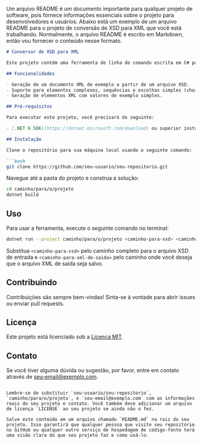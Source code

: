 Um arquivo README é um documento importante para qualquer projeto de software, pois fornece informações essenciais sobre o projeto para desenvolvedores e usuários. Abaixo está um exemplo de um arquivo README para o projeto de conversão de XSD para XML que você está trabalhando. Normalmente, o arquivo README é escrito em Markdown, então vou fornecer o conteúdo nesse formato.

```markdown
# Conversor de XSD para XML

Este projeto contém uma ferramenta de linha de comando escrita em C# para .NET Core que converte arquivos de definição de esquema XML (XSD) em documentos XML de exemplo.

## Funcionalidades

- Geração de um documento XML de exemplo a partir de um arquivo XSD.
- Suporte para elementos complexos, sequências e escolhas simples (choice).
- Geração de elementos XML com valores de exemplo simples.

## Pré-requisitos

Para executar este projeto, você precisará do seguinte:

- [.NET 6 SDK](https://dotnet.microsoft.com/download) ou superior instalado em sua máquina.

## Instalação

Clone o repositório para sua máquina local usando o seguinte comando:

```bash
git clone https://github.com/seu-usuario/seu-repositorio.git
```

Navegue até a pasta do projeto e construa a solução:

```bash
cd caminho/para/o/projeto
dotnet build
```

## Uso

Para usar a ferramenta, execute o seguinte comando no terminal:

```bash
dotnet run --project caminho/para/o/projeto <caminho-para-xsd> <caminho-para-xml-de-saida>
```

Substitua `<caminho-para-xsd>` pelo caminho completo para o arquivo XSD de entrada e `<caminho-para-xml-de-saida>` pelo caminho onde você deseja que o arquivo XML de saída seja salvo.

## Contribuindo

Contribuições são sempre bem-vindas! Sinta-se à vontade para abrir issues ou enviar pull requests.

## Licença

Este projeto está licenciado sob a [Licença MIT](LICENSE).

## Contato

Se você tiver alguma dúvida ou sugestão, por favor, entre em contato através de [seu-email@exemplo.com](mailto:seu-email@exemplo.com).
```

Lembre-se de substituir `seu-usuario/seu-repositorio`, `caminho/para/o/projeto`, e `seu-email@exemplo.com` com as informações reais do seu projeto e contato. Você também deve adicionar um arquivo de licença `LICENSE` ao seu projeto se ainda não o fez.

Salve este conteúdo em um arquivo chamado `README.md` na raiz do seu projeto. Isso garantirá que qualquer pessoa que visite seu repositório no GitHub ou qualquer outro serviço de hospedagem de código-fonte terá uma visão clara do que seu projeto faz e como usá-lo.